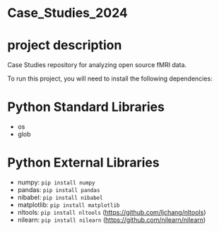 # Case_Studies_2024

# project description
Case Studies repository for analyzing open source fMRI data.

To run this project, you will need to install the following dependencies:
# Python Standard Libraries
- os
- glob

# Python External Libraries
- numpy: `pip install numpy`
- pandas: `pip install pandas`
- nibabel: `pip install nibabel`
- matplotlib: `pip install matplotlib`
- nltools: `pip install nltools` (https://github.com/ljchang/nltools)
- nilearn: `pip install nilearn` (https://github.com/nilearn/nilearn)

